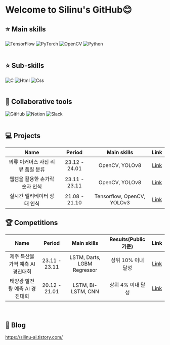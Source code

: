 # Welcome to Silinu's GitHub😊
## ⭐ Main skills <br>
<img alt="TensorFlow" src ="https://img.shields.io/badge/TensorFlow-FF6F00.svg?&style=for-the-badge&logo=TensorFlow&logoColor=white"/> <img alt="PyTorch" src ="https://img.shields.io/badge/PyTorch-EE4C2C.svg?&style=for-the-badge&logo=PyTorch&logoColor=white"/> <img alt="OpenCV" src ="https://img.shields.io/badge/OpenCV-5C3EE8.svg?&style=for-the-badge&logo=OpenCV&logoColor=white"/> <img alt="Python" src ="https://img.shields.io/badge/Python-3776AB.svg?&style=for-the-badge&logo=Python&logoColor=white"/> 
<br><br>

## ⭐ Sub-skills <br>
<img alt="C" src ="https://img.shields.io/badge/C-A8B9CC.svg?&style=for-the-badge&logo=C&logoColor=white"/> <img alt="Html" src ="https://img.shields.io/badge/HTML5-E34F26.svg?&style=for-the-badge&logo=HTML5&logoColor=white"/> <img alt="Css" src ="https://img.shields.io/badge/CSS3-1572B6.svg?&style=for-the-badge&logo=CSS3&logoColor=white"/> 
<br><br>

## 🤝 Collaborative tools <br>
<img alt="GitHub" src ="https://img.shields.io/badge/GitHub-181717.svg?&style=for-the-badge&logo=GitHub&logoColor=white"/> <img alt="Notion" src ="https://img.shields.io/badge/Notion-000000.svg?&style=for-the-badge&logo=Notion&logoColor=white"/> <img alt="Slack" src ="https://img.shields.io/badge/Slack-4A154B.svg?&style=for-the-badge&logo=Slack&logoColor=white"/>
<br><br>

## 💻 Projects <br>
|Name|Period|Main skills|Link|
|:---:|:---:|:---:|:---:|
|의류 이커머스 사진 리뷰 품질 분류|23.12 - 24.01|OpenCV, YOLOv8|[Link](https://github.com/Silinu1016/Project/tree/main/Clothes%20and%20Human)|
|웹캠을 활용한 손가락 숫자 인식|23.11 - 23.11|OpenCV, YOLOv8|[Link](https://github.com/Silinu1016/Project/tree/main/Finger)|
|실시간 엘리베이터 상태 인식|21.08 - 21.10|Tensorflow, OpenCV, YOLOv3|[Link](https://github.com/Silinu1016/Project/tree/main/Elevator)|


## 🏆 Competitions <br>
|Name|Period|Main skills|Results(Public 기준)|Link|
|:---:|:---:|:---:|:---:|:---:|
|제주 특산물 가격 예측 AI 경진대회|23.11 - 23.11|LSTM, Darts, LGBM Regressor|상위 10% 이내 달성|[Link](https://github.com/Silinu1016/Competition/tree/main/Jeju%20special%20product%20price%20prediction)|
|태양광 발전량 예측 AI 경진대회|20.12 - 21.01|LSTM, Bi-LSTM, CNN|상위 4% 이내 달성|[Link](https://github.com/Silinu1016/Competition/tree/main/Solar%20power%20prediction)|
<br>

## 📒 Blog <br>
https://silinu-ai.tistory.com/
<br><br>
